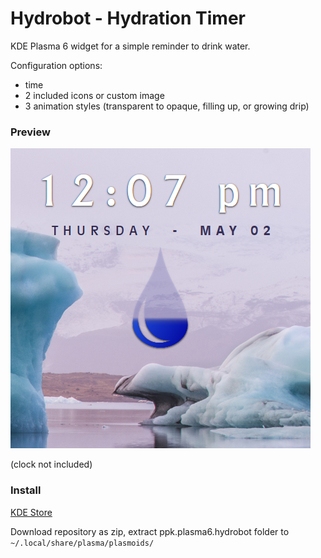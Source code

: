 # Hydrobot - Hydration Timer

KDE Plasma 6 widget for a simple reminder to drink water.

Configuration options:
* time
* 2 included icons or custom image
* 3 animation styles (transparent to opaque, filling up, or growing drip)

### Preview

![sample image](/img/sample.png)

(clock not included)

### Install

[KDE Store](https://store.kde.org/p/2151576)

Download repository as zip, extract ppk.plasma6.hydrobot folder to `~/.local/share/plasma/plasmoids/`
